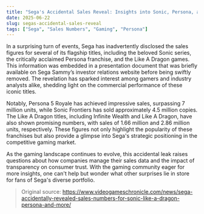 ```yaml
---
title: "Sega's Accidental Sales Reveal: Insights into Sonic, Persona, and Like A Dragon"
date: 2025-06-22
slug: segas-accidental-sales-reveal
tags: ["Sega", "Sales Numbers", "Gaming", "Persona"]
---
```


In a surprising turn of events, Sega has inadvertently disclosed the sales figures for several of its flagship titles, including the beloved Sonic series, the critically acclaimed Persona franchise, and the Like A Dragon games. This information was embedded in a presentation document that was briefly available on Sega Sammy’s investor relations website before being swiftly removed. The revelation has sparked interest among gamers and industry analysts alike, shedding light on the commercial performance of these iconic titles.

Notably, Persona 5 Royale has achieved impressive sales, surpassing 7 million units, while Sonic Frontiers has sold approximately 4.5 million copies. The Like A Dragon titles, including Infinite Wealth and Like A Dragon, have also shown promising numbers, with sales of 1.66 million and 2.86 million units, respectively. These figures not only highlight the popularity of these franchises but also provide a glimpse into Sega's strategic positioning in the competitive gaming market.

As the gaming landscape continues to evolve, this accidental leak raises questions about how companies manage their sales data and the impact of transparency on consumer trust. With the gaming community eager for more insights, one can't help but wonder what other surprises lie in store for fans of Sega's diverse portfolio.

> Original source: https://www.videogameschronicle.com/news/sega-accidentally-revealed-sales-numbers-for-sonic-like-a-dragon-persona-and-more/